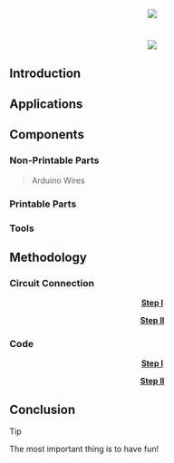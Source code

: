 <p align="center">
  <img src="https://s-m.com.sa/ar/images/logo.png" />

<h1 align="center"><img src="https://s-m.com.sa/ar/images/logo.png" /></h1>

## **Introduction**

## **Applications**

## **Components**
### Non-Printable Parts
> Arduino
> Wires
### Printable Parts
### Tools

## **Methodology**
### Circuit Connection
<p align="center" >
  <ins> <b> Step I </b> </ins>
</p>

<p align="center" >
  <ins> <b> Step II </b> </ins>
</p>

### Code
<p align="center" >
  <ins> <b> Step I </b> </ins>
</p>

<p align="center" >
  <ins> <b> Step II </b> </ins>
</p>


## **Conclusion**
> [!TIP]
> The most important thing is to have fun!






